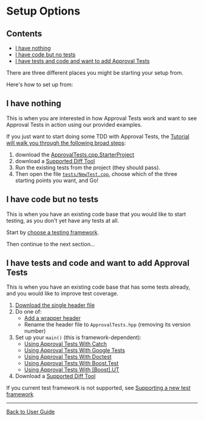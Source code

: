 <a id="top"></a>

# Setup Options

<!-- toc -->
## Contents

  * [I have nothing](#i-have-nothing)
  * [I have code but no tests](#i-have-code-but-no-tests)
  * [I have tests and code and want to add Approval Tests](#i-have-tests-and-code-and-want-to-add-approval-tests)<!-- endToc -->

There are three different places you might be starting your setup from.

Here's how to set up from:

## I have nothing

This is when you are interested in how Approval Tests work and want to see Approval Tests in action using our provided examples.

If you just want to start doing some TDD with Approval Tests, the [Tutorial will walk you through the following broad steps](/doc/Tutorial.md#top):

1.  download the [ApprovalTests.cpp.StarterProject](https://github.com/approvals/ApprovalTests.cpp.StarterProject)
1. download a [Supported Diff Tool](/doc/Reporters.md#supported-diff-tools)
1. Run the existing tests from the project (they should pass).
1. Then open the file [`tests/NewTest.cpp`](https://github.com/approvals/ApprovalTests.cpp.StarterProject/blob/master/tests/NewTest.cpp), choose which of the three starting points you want, and Go!

## I have code but no tests

This is when you have an existing code base that you would like to start testing, as you don't yet have any tests at all.

Start by [choose a testing framework](/doc/GettingStarted.md#choosing-a-testing-framework).

Then continue to the next section... 

## I have tests and code and want to add Approval Tests

This is when you have an existing code base that has some tests already, and you would like to improve test coverage.

1. [Download the single header file](https://github.com/approvals/ApprovalTests.cpp/releases)
1. Do one of:
    * [Add a wrapper header](https://raw.githubusercontent.com/approvals/ApprovalTests.cpp.StarterProject/master/lib/ApprovalTests.hpp)
    * Rename the header file to `ApprovalTests.hpp` (removing its version number)
1. Set up your `main()` (this is framework-dependent):
    * [Using Approval Tests With Catch](/doc/UsingCatch.md#top)
    * [Using Approval Tests With Google Tests](/doc/UsingGoogleTests.md#top)
    * [Using Approval Tests With Doctest](/doc/UsingDoctest.md#top)
    * [Using Approval Tests With Boost.Test](/doc/UsingBoostTest.md#top)
    * [Using Approval Tests With \[Boost\].UT](/doc/UsingUT.md#top)
1. Download a [Supported Diff Tool](/doc/Reporters.md#supported-diff-tools)

If you current test framework is not supported, see [Supporting a new test framework](/doc/SupportingNewTestFramework.md#top)

---

[Back to User Guide](/doc/README.md#top)
